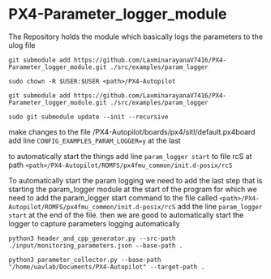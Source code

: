 # PX4-Parameter_logger_module
The Repository holds the module which basically logs the parameters to the ulog file


```{bash}
git submodule add https://github.com/LaxminarayanaV7416/PX4-Parameter_logger_module.git ./src/examples/param_logger
```

```{bash}
sudo chown -R $USER:$USER <path>/PX4-Autopilot
```

```{bash}
git submodule add https://github.com/LaxminarayanaV7416/PX4-Parameter_logger_module.git ./src/examples/param_logger
```

```{bash}
sudo git submodule update --init --recursive
```

make changes to the file <path>/PX4-Autopilot/boards/px4/sitl/default.px4board
add line `CONFIG_EXAMPLES_PARAM_LOGGER=y` at the last


to automatically start the things add line `param_logger start` to file rcS at path `<path>/PX4-Autopilot/ROMFS/px4fmu_common/init.d-posix/rcS`



To automatically start the param logging we need to add the last step that is starting the param_logger module at the start of the program for which we need to add the param_logger start command to the file called `<path>/PX4-Autopilot/ROMFS/px4fmu_common/init.d-posix/rcS` add the line `param_logger start` at the end of the file. then we are good to automatically start the logger to capture parameters logging automatically




`python3 header_and_cpp_generator.py --src-path ./input/monitoring_parameters.json --base-path .`



`python3 parameter_collector.py --base-path "/home/uavlab/Documents/PX4-Autopilot" --target-path .`

